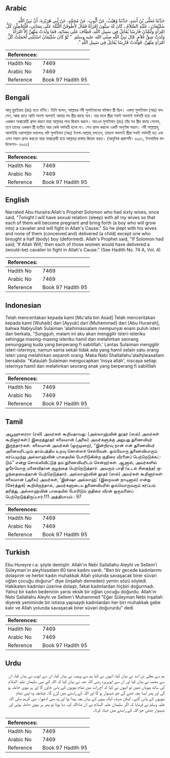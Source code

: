 ## Arabic


<div dir="rtl" lang="ar" style={{fontSize:'larger',backgroundColor:'#f8f9fa',padding:20}}>
حَدَّثَنَا مُعَلَّى بْنُ أَسَدٍ، حَدَّثَنَا وُهَيْبٌ، عَنْ أَيُّوبَ، عَنْ مُحَمَّدٍ، عَنْ أَبِي هُرَيْرَةَ، أَنَّ نَبِيَّ اللَّهِ سُلَيْمَانَ ـ عَلَيْهِ السَّلاَمُ ـ كَانَ لَهُ سِتُّونَ امْرَأَةً فَقَالَ لأَطُوفَنَّ اللَّيْلَةَ عَلَى نِسَائِي، فَلْتَحْمِلْنَ كُلُّ امْرَأَةٍ وَلْتَلِدْنَ فَارِسًا يُقَاتِلُ فِي سَبِيلِ اللَّهِ، فَطَافَ عَلَى نِسَائِهِ، فَمَا وَلَدَتْ مِنْهُنَّ إِلاَّ امْرَأَةٌ وَلَدَتْ شِقَّ غُلاَمٍ‏.‏ قَالَ نَبِيُّ اللَّهِ صلى الله عليه وسلم ‏ "‏ لَوْ كَانَ سُلَيْمَانُ اسْتَثْنَى لَحَمَلَتْ كُلُّ امْرَأَةٍ مِنْهُنَّ، فَوَلَدَتْ فَارِسًا يُقَاتِلُ فِي سَبِيلِ اللَّهِ ‏"‏‏.‏
</div>
<div style={{backgroundColor:'#f8f9fa',padding:20, marginBottom: 10}}><table> <thead> <tr> <th>References:</th> <th></th> </tr> </thead> <tbody><tr><td>Hadith No</td><td>7469</td></tr><tr><td>Arabic No</td><td>7469</td></tr><tr><td>Reference</td><td>Book 97 Hadith 95</td></tr></tbody></table></div>

## Bengali


<div dir="ltr" lang="bn" style={{fontSize:'larger',backgroundColor:'#f8f9fa',padding:20}}>
আবূ হুরাইরাহ (রাঃ) হতে বর্ণিত। তিনি বলেন, আল্লাহর নবী সুলাইমানের ষাটজন স্ত্রী ছিল। একদা সুলাইমান (আঃ) বললেন, আজ রাতে আমি অবশ্য অবশ্যই আমার সব স্ত্রীর কাছে যাব। যার ফলে স্ত্রীরা সবাই অবশ্যই গর্ভবতী হয়ে এক একজন অশ্বারোহী প্রসব করবে যারা আল্লাহর পথে জিহাদ করবে। অতএব সুলাইমান (রাঃ) তাঁর সব স্ত্রীর কাছে গেলেন, তবে তাদের একজন স্ত্রী ব্যতীত আর কেউ গর্ভবতী হলো না। সেও প্রসব করলো একটি অপূর্ণাঙ্গ সন্তান। নবী সাল্লাল্লাহু আলাইহি ওয়াসাল্লাম বললেনঃ যদি সুলাইমান (আঃ) ইনশা-আল্লাহ্ বলতেন, তাহলে অবশ্যই স্ত্রীরা সবাই গর্ভবতী হত এবং এমন সন্তান প্রসব করতো যারা অশ্বারোহী হয়ে আল্লাহর রাস্তায় জিহাদ করত। (আধুনিক প্রকাশনী- ৬৯৫১, ইসলামিক ফাউন্ডেশন- ৬৯৬১)
</div>
<div style={{backgroundColor:'#f8f9fa',padding:20, marginBottom: 10}}><table> <thead> <tr> <th>References:</th> <th></th> </tr> </thead> <tbody><tr><td>Hadith No</td><td>7469</td></tr><tr><td>Arabic No</td><td>7469</td></tr><tr><td>Reference</td><td>Book 97 Hadith 95</td></tr></tbody></table></div>

## English


<div dir="ltr" lang="en" style={{fontSize:'larger',backgroundColor:'#f8f9fa',padding:20}}>
Narrated Abu Huraira:Allah's Prophet Solomon who had sixty wives, once said, "Tonight I will have sexual relation (sleep) with all my wives so that each of them will become pregnant and bring forth (a boy who will grow into) a cavalier and will fight in Allah's Cause." So he slept with his wives and none of them (conceived and) delivered (a child) except one who brought a half (body) boy (deformed). Allah's Prophet said, "If Solomon had said; 'If Allah Will,' then each of those women would have delivered a (would-be) cavalier to fight in Allah's Cause." (See Hadith No. 74 A, Vol. 4)
</div>
<div style={{backgroundColor:'#f8f9fa',padding:20, marginBottom: 10}}><table> <thead> <tr> <th>References:</th> <th></th> </tr> </thead> <tbody><tr><td>Hadith No</td><td>7469</td></tr><tr><td>Arabic No</td><td>7469</td></tr><tr><td>Reference</td><td>Book 97 Hadith 95</td></tr></tbody></table></div>

## Indonesian


<div dir="ltr" lang="id" style={{fontSize:'larger',backgroundColor:'#f8f9fa',padding:20}}>
Telah menceritakan kepada kami [Mu'alla bin Asad] Telah menceritakan kepada kami [Wuhaib] dari [Ayyub] dari [Muhammad] dari [Abu Hurairah], bahwa Nabiyullah Sulaiman 'alaihimassalam mempunyai enam puluh isteri dan berkata, "Sungguh, malam ini aku akan menggilir isteri-isteriku sehingga masing-masing isteriku hamil dan melahirkan seorang penunggang kuda yang berperang fi sabilillah.' Lantas Sulaiman menggilir isteri-isterinya, namun sama sekali tidak ada yang hamil selain satu orang isteri yang melahirkan separoh orang. Maka Nabi Shallallahu'alaihjiwasallam bersabda: "Kalaulah Sulaiman mengucapkan 'insya allah', niscaya setiap isterinya hamil dan melahirkan seorang anak yang berperang fi sabilillah
</div>
<div style={{backgroundColor:'#f8f9fa',padding:20, marginBottom: 10}}><table> <thead> <tr> <th>References:</th> <th></th> </tr> </thead> <tbody><tr><td>Hadith No</td><td>7469</td></tr><tr><td>Arabic No</td><td>7469</td></tr><tr><td>Reference</td><td>Book 97 Hadith 95</td></tr></tbody></table></div>

## Tamil


<div dir="ltr" lang="ta" style={{fontSize:'larger',backgroundColor:'#f8f9fa',padding:20}}>
அபூஹுரைரா (ரலி) அவர்கள் கூறியதாவது: (அல்லாஹ்வின் தூதர் (ஸல்) அவர்கள் கூறினார்கள்:) இறைத்தூதர் சுலைமான் (அலை) அவர்களுக்கு அறுபது துணைவியர் இருந்தார்கள். சுலைமான் அவர்கள் (ஒருமுறை), “இன்றிரவு நான் என் துணைவியர் அனைவரிடமும் தாம்பத்திய உறவு கொள்ளச் செல்வேன். ஒவ்வோரு துணைவியாரும் கர்ப்பமுற்று அல்லாஹ்வின் பாதையில் போரிடுகின்ற குதிரை வீரனைப் பெற்றெடுக்கட்டும்” என்று சொல்லிவிட்டுத் தம் துணைவியரிடம் சென்றார்கள். ஆனால், அவர்களில் ஒரேயொரு மனைவிதான் குழந்தை பெற்றெடுத்தார். அவரும் பாதி (உடல் சிதைந்த) குழந்தையைத்தான் பெற்றெடுத்தார். அல்லாஹ்வின் தூதர் (ஸல்) அவர்கள் கூறினார்கள்: சுலைமான் (அலை) அவர்கள், ‘இன்ஷா அல்லாஹ்’ (இறைவன் நாடினால்) என்று (சேர்த்துக்) கூறியிருந்தால், அவர்களுடைய துணைவியரில் ஒவ்வொருவரும் கர்ப்பம் தரித்து, அல்லாஹ்வின் பாதையில் போரிடும் குதிரை வீரன் ஒருவனைப் பெற்றெடுத்திருப்பார்.111 அத்தியாயம் : 97
</div>
<div style={{backgroundColor:'#f8f9fa',padding:20, marginBottom: 10}}><table> <thead> <tr> <th>References:</th> <th></th> </tr> </thead> <tbody><tr><td>Hadith No</td><td>7469</td></tr><tr><td>Arabic No</td><td>7469</td></tr><tr><td>Reference</td><td>Book 97 Hadith 95</td></tr></tbody></table></div>

## Turkish


<div dir="ltr" lang="tr" style={{fontSize:'larger',backgroundColor:'#f8f9fa',padding:20}}>
Ebu Hureyre r.a. şöyle demiştir: Allah'ın Nebi Sallallahu Aleyhi ve Sellem'i Süleyman'ın aleyhisselam 60 tane kadını vardı. "Ben bir gecede kadınlarımı dolaşırım ve herbir kadın muhakkak Allah yolunda savaşacak birer süvari oğlan çocuğu doğurur" diye (inşallah demeden) yemin sözü söyledi. Hakikaten kadınları üzerine dolaştı, fakat kadınlardan hiçbiri doğurmadı. Yalnız bir kadın bedeninin yarısı eksik bir oğlan çocuğu doğurdu. Allah'ın Nebi Sallallahu Aleyhi ve Sellem'i Muhammed "Eğer Süleyman Nebi inşallah diyerek yemininde bir istisna yapsaydı kadınlardan her biri muhakkak gebe kalır ve Allah yolunda savaşacak birer süvari doğururdu" dedi
</div>
<div style={{backgroundColor:'#f8f9fa',padding:20, marginBottom: 10}}><table> <thead> <tr> <th>References:</th> <th></th> </tr> </thead> <tbody><tr><td>Hadith No</td><td>7469</td></tr><tr><td>Arabic No</td><td>7469</td></tr><tr><td>Reference</td><td>Book 97 Hadith 95</td></tr></tbody></table></div>

## Urdu


<div dir="rtl" lang="ur" style={{fontSize:'larger',backgroundColor:'#f8f9fa',padding:20}}>
ہم سے معلی بن اسد نے بیان کیا، انہوں نے کہا ہم سے وہیب نے بیان کیا، ان سے ایوب نے بیان کیا، ان سے محمد نے بیان کیا اور ان سے ابوہریرہ رضی اللہ عنہ نے بیان کیا کہ اللہ کے نبی سلیمان علیہ السلام کی ساٹھ بیویاں تھیں تو انہوں نے کہا کہ آج رات میں تمام بیویوں کے پاس جاؤں گا اور ہر بیوی حاملہ ہو گی اور پھر ایسا بچہ جنے گی جو شہسوار ہو گا اور اللہ کے راستے میں لڑے گا۔ چنانچہ وہ اپنی تمام بیویوں کے پاس گئے۔ لیکن صرف ایک بیوی کے یہاں بچہ پیدا ہوا اور وہ بھی ادھورا۔ نبی کریم صلی اللہ علیہ وسلم نے فرمایا کہ اگر سلیمان علیہ السلام نے ان شاءاللہ کہہ دیا ہوتا تو پھر ہر بیوی حاملہ ہوتی اور شہسوار جنتی جو اللہ کے راستے میں جہاد کرتا۔
</div>
<div style={{backgroundColor:'#f8f9fa',padding:20, marginBottom: 10}}><table> <thead> <tr> <th>References:</th> <th></th> </tr> </thead> <tbody><tr><td>Hadith No</td><td>7469</td></tr><tr><td>Arabic No</td><td>7469</td></tr><tr><td>Reference</td><td>Book 97 Hadith 95</td></tr></tbody></table></div>